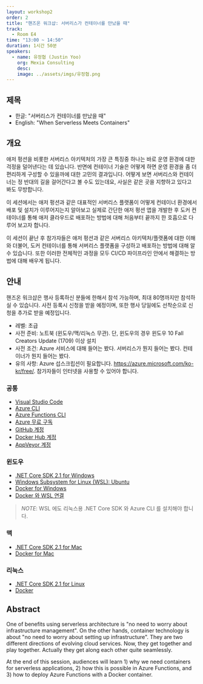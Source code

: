 ```yaml
---
layout: workshop2
order: 2
title: "핸즈온 워크샵: 서버리스가 컨테이너를 만났을 때"
track:
  - Room E4
time: "13:00 ~ 14:50"
duration: 1시간 50분
speakers:
  - name: 유정협 (Justin Yoo)
    org: Mexia Consulting
    desc: 
    image: ../assets/imgs/유정협.png
---
```


## 제목
- 한글: "서버리스가 컨테이너를 만났을 때"
- English: "When Serverless Meets Containers"

## 개요
애저 펑션을 비롯한 서버리스 아키텍처의 가장 큰 특징중 하나는 바로 운영 환경에 대한 걱정을 덜어낸다는 데 있습니다. 반면에 컨테이너 기술은 어떻게 하면 운영 환경을 좀 더 편리하게 구성할 수 있을까에 대한 고민의 결과입니다. 어떻게 보면 서버리스와 컨테이너는 정 반대의 길을 걸어간다고 볼 수도 있는데요, 사실은 같은 곳을 지향하고 있다고 봐도 무방합니다.

이 세션에서는 애저 펑션과 같은 대표적인 서버리스 플랫폼이 어떻게 컨테이너 환경에서 배포 및 설치가 이루어지는지 알아보고 실제로 간단한 애저 펑션 앱을 개발한 후 도커 컨테이너를 통해 애저 클라우드로 배포하는 방법에 대해 처음부터 끝까지 한 호흡으로 다루어 보고자 합니다.

이 세션이 끝난 후 참가자들은 애저 펑션과 같은 서버리스 아키텍처/플랫폼에 대한 이해와 더불어, 도커 컨테이너를 통해 서버리스 플랫폼을 구성하고 배포하는 방법에 대해 알 수 있습니다. 또한 이러한 전체적인 과정을 모두 CI/CD 파이프라인 안에서 해결하는 방법에 대해 배우게 됩니다.

## 안내

핸즈온 워크샵은 행사 등록하신 분들에 한해서 참석 가능하며, 최대 80명까지만 참석하실 수 있습니다.
사전 등록시 신청을 받을 예정이며, 또한 행사 당일에도 선착순으로 신청을 추가로 받을 예정입니다.

- 레벨: 초급
- 사전 준비: 노트북 (윈도우/맥/리눅스 무관). 단, 윈도우의 경우 윈도우 10 Fall Creators Update (1709) 이상 설치
- 사전 조건: Azure 서비스에 대해 들어는 봤다. 서버리스가 뭔지 들어는 봤다. 컨테이너가 뭔지 들어는 봤다.
- 유의 사항: Azure 섭스크립션이 필요합니다. https://azure.microsoft.com/ko-kr/free/. 참가자들이 인터넷을 사용할 수 있어야 합니다.

### 공통 ###

* [Visual Studio Code](https://code.visualstudio.com/#alt-downloads)
* [Azure CLI](https://docs.microsoft.com/ko-kr/cli/azure/install-azure-cli)
* [Azure Functions CLI](https://github.com/Azure/azure-functions-core-tools)
* [Azure 무료 구독](https://azure.microsoft.com/ko-kr/free/)
* [GitHub 계정](https://github.com)
* [Docker Hub 계정](https://hub.docker.com)
* [AppVeyor 계정](https://ci.appveyor.com)


### 윈도우 ##

* [.NET Core SDK 2.1 for Windows](https://www.microsoft.com/net/download/windows)
* [Windows Subsystem for Linux (WSL): Ubuntu](https://docs.microsoft.com/ko-kr/windows/wsl/install-win10)
* [Docker for Windows](https://docs.docker.com/docker-for-windows/install/)
* [Docker 와 WSL 연결](https://blog.aliencube.org/ko/2018/04/11/running-docker-and-azure-cli-from-wsl/)

> *NOTE*: WSL 에도 리눅스용 .NET Core SDK 와 Azure CLI 를 설치해야 합니다.


### 맥 ###

* [.NET Core SDK 2.1 for Mac](https://www.microsoft.com/net/download/macos)
* [Docker for Mac](https://docs.docker.com/docker-for-mac/install/)


### 리눅스 ###

* [.NET Core SDK 2.1 for Linux](https://www.microsoft.com/net/download/linux)
* [Docker](https://www.docker.com/community-edition#/download)

## Abstract
One of benefits using serverless architecture is "no need to worry about infrastructure management". On the other hands, container technology is about "no need to worry about setting up infrastructure". They are two different directions of evolving cloud services. Now, they get together and play together. Actually they get along each other quite seamlessly.

At the end of this session, audiences will learn 1) why we need containers for serverless applications, 2) how this is possible in Azure Functions, and 3) how to deploy Azure Functions with a Docker container.

